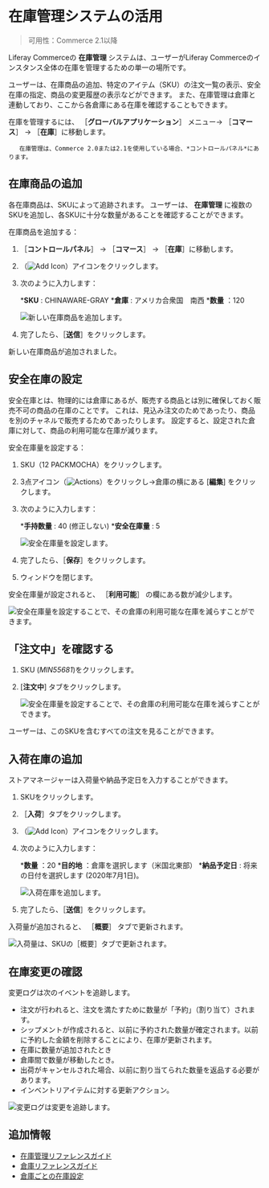 # 在庫管理システムの活用

> 可用性：Commerce 2.1以降

Liferay Commerceの **在庫管理** システムは、ユーザーがLiferay Commerceのインスタンス全体の在庫を管理するための単一の場所です。

ユーザーは、在庫商品の追加、特定のアイテム（SKU）の注文一覧の表示、安全在庫の指定、商品の変更履歴の表示などができます。 また、在庫管理は倉庫と連動しており、ここから各倉庫にある在庫を確認することもできます。

在庫を管理するには、 ［**グローバルアプリケーション**］ メニュー&rarr; ［**コマース**］ &rarr; ［**在庫**］に移動します。

```{note}
   在庫管理は、Commerce 2.0または2.1を使用している場合、*コントロールパネル*にあります。
```

<a name="adding-an-inventory-item" />

## 在庫商品の追加

各在庫商品は、SKUによって追跡されます。 ユーザーは、 **在庫管理** に複数のSKUを追加し、各SKUに十分な数量があることを確認することができます。

在庫商品を追加する：

1. ［**コントロールパネル**］ &rarr; ［**コマース**］ &rarr; ［**在庫**］に移動します。
1. （![Add Icon](../images/icon-add.png)）アイコンをクリックします。
1. 次のように入力します：

    ***SKU** : CHINAWARE-GRAY
    ***倉庫** : アメリカ合衆国　南西
    ***数量** ：120

    ![新しい在庫商品を追加します。](./using-the-inventory-management-system/images/01.png)

1. 完了したら、［**送信**］をクリックします。

新しい在庫商品が追加されました。

<a name="setting-inventory-safety-stock" />

## 安全在庫の設定

安全在庫とは、物理的には倉庫にあるが、販売する商品とは別に確保しておく販売不可の商品の在庫のことです。 これは、見込み注文のためであったり、商品を別のチャネルで販売するためであったりします。 設定すると、設定された倉庫に対して、商品の利用可能な在庫が減ります。

安全在庫量を設定する：

1. SKU（12 PACKMOCHA）をクリックします。
1. 3点アイコン（![Actions](../images/icon-actions.png)）をクリックし&rarr;倉庫の横にある [**編集**] をクリックします。
1. 次のように入力します：

   ***手持数量** : 40 (修正しない)
   ***安全在庫量** : 5

    ![安全在庫量を設定します。](./using-the-inventory-management-system/images/02.png)

1. 完了したら、［**保存**］をクリックします。
1. ウィンドウを閉じます。

安全在庫量が設定されると、 ［**利用可能**］ の欄にある数が減少します。

![安全在庫量を設定することで、その倉庫の利用可能な在庫を減らすことができます。](./using-the-inventory-management-system/images/03.png)

<a name="viewing-on-orders" />

## 「注文中」を確認する

1. SKU (_MIN55681_)をクリックします。
1. [**注文中**] タブをクリックします。

    ![安全在庫量を設定することで、その倉庫の利用可能な在庫を減らすことができます。](./using-the-inventory-management-system/images/06.png)

ユーザーは、このSKUを含むすべての注文を見ることができます。

<a name="adding-incoming-stock" />

## 入荷在庫の追加

ストアマネージャーは入荷量や納品予定日を入力することができます。

1. SKUをクリックします。
1. ［**入荷**］タブをクリックします。
1. （![Add Icon](../images/icon-add.png)）アイコンをクリックします。
1. 次のように入力します：

    ***数量** ：20
    ***目的地** ：倉庫を選択します（米国北東部）
    ***納品予定日** : 将来の日付を選択します (2020年7月1日)。

    ![入荷在庫を追加します。](./using-the-inventory-management-system/images/04.png)

1. 完了したら、［**送信**］をクリックします。

入荷量が追加されると、 ［**概要**］ タブで更新されます。

![入荷量は、SKUの［概要］タブで更新されます。](./using-the-inventory-management-system/images/05.png)

<a name="viewing-inventory-changes" />

## 在庫変更の確認

変更ログは次のイベントを追跡します。

* 注文が行われると、注文を満たすために数量が「予約」（割り当て）されます。
* シップメントが作成されると、以前に予約された数量が確定されます。以前に予約した金額を削除することにより、在庫が更新されます。
* 在庫に数量が追加されたとき
* 倉庫間で数量が移動したとき。
* 出荷がキャンセルされた場合、以前に割り当てられた数量を返品する必要があります。
* インベントリアイテムに対する更新アクション。

![変更ログは変更を追跡します。](./using-the-inventory-management-system/images/07.png)

<a name="additional-information" />

## 追加情報

* [在庫管理リファレンスガイド](./inventory-management-reference-guide.md)
* [倉庫リファレンスガイド](./warehouse-reference-guide.md)
* [倉庫ごとの在庫設定](./setting-inventory-by-warehouse.md)
